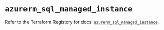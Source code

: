 # `azurerm_sql_managed_instance`

Refer to the Terraform Registory for docs: [`azurerm_sql_managed_instance`](https://www.terraform.io/docs/providers/azurerm/r/sql_managed_instance).
